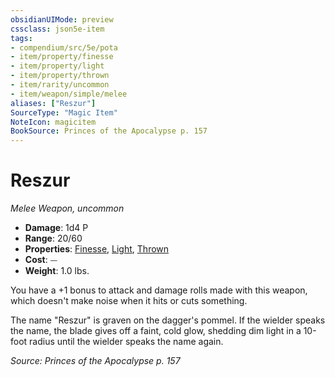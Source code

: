```yaml
---
obsidianUIMode: preview
cssclass: json5e-item
tags:
- compendium/src/5e/pota
- item/property/finesse
- item/property/light
- item/property/thrown
- item/rarity/uncommon
- item/weapon/simple/melee
aliases: ["Reszur"]
SourceType: "Magic Item"
NoteIcon: magicitem
BookSource: Princes of the Apocalypse p. 157
---
```

# Reszur
*Melee Weapon, uncommon*  

- **Damage**: 1d4 P
- **Range**: 20/60
- **Properties**: [Finesse](/2-Mechanics/CLI/rules/item-properties.md#Finesse), [Light](/2-Mechanics/CLI/rules/item-properties.md#Light), [Thrown](/2-Mechanics/CLI/rules/item-properties.md#Thrown)
- **Cost**: ⏤
- **Weight**: 1.0 lbs.

You have a +1 bonus to attack and damage rolls made with this weapon, which doesn't make noise when it hits or cuts something.

The name "Reszur" is graven on the dagger's pommel. If the wielder speaks the name, the blade gives off a faint, cold glow, shedding dim light in a 10-foot radius until the wielder speaks the name again.

*Source: Princes of the Apocalypse p. 157*